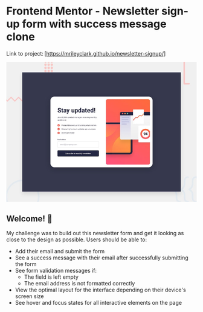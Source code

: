 # Frontend Mentor - Newsletter sign-up form with success message clone 

Link to project: [https://mrileyclark.github.io/newsletter-signup/]


![Design preview for the Newsletter sign-up form with success message coding challenge](./design/desktop-preview.jpg)

## Welcome! 👋

My challenge was to build out this newsletter form and get it looking as close to the design as possible. Users should be able to:

- Add their email and submit the form
- See a success message with their email after successfully submitting the form
- See form validation messages if:
  - The field is left empty
  - The email address is not formatted correctly
- View the optimal layout for the interface depending on their device's screen size
- See hover and focus states for all interactive elements on the page



